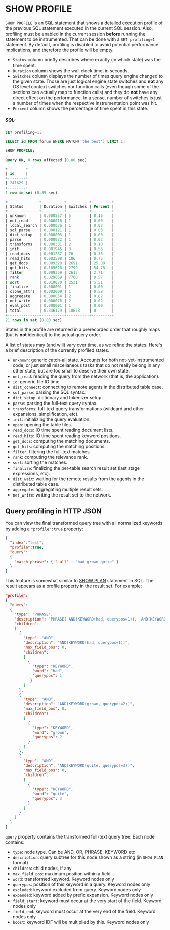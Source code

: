 # SHOW PROFILE

<!-- example SHOW PROFILE -->

`SHOW PROFILE` is an SQL statement that shows a detailed execution profile of the previous SQL statement executed in the current SQL session. Also, profiling must be enabled in the current session **before** running the statement to be instrumented. That can be done with a `SET profiling=1` statement. By default, profiling is disabled to avoid potential performance implications, and therefore the profile will be empty.

* `Status` column briefly describes where exactly (in which state) was the time spent.
* `Duration` column shows the wall clock time, in seconds.
* `Switches` column displays the number of times query engine changed to the given state.   Those are just logical engine state switches and **not** any OS level context switches nor function calls (even though some of the sections can actually map to function calls) and they do **not** have any direct effect on the performance. In a sense, number of switches is just a number of times when the respective instrumentation point was hit.
* `Percent` column shows the percentage of time spent in this state.

<!-- intro -->
##### SQL:
<!-- request SQL -->

```sql
SET profiling=1;

SELECT id FROM forum WHERE MATCH('the best') LIMIT 1;

SHOW PROFILE;
```

<!-- response SQL -->

```sql
Query OK, 0 rows affected (0.00 sec)

+--------+
| id     |
+--------+
| 241629 |
+--------+
1 row in set (0.35 sec)

+--------------+----------+----------+---------+
| Status       | Duration | Switches | Percent |
+--------------+----------+----------+---------+
| unknown      | 0.000557 | 5        | 0.16    |
| net_read     | 0.000016 | 1        | 0.00    |
| local_search | 0.000076 | 1        | 0.02    |
| sql_parse    | 0.000121 | 1        | 0.03    |
| dict_setup   | 0.000003 | 1        | 0.00    |
| parse        | 0.000072 | 1        | 0.02    |
| transforms   | 0.000331 | 2        | 0.10    |
| init         | 0.001945 | 3        | 0.56    |
| read_docs    | 0.001257 | 76       | 0.36    |
| read_hits    | 0.002598 | 186      | 0.75    |
| get_docs     | 0.089328 | 2691     | 25.80   |
| get_hits     | 0.189626 | 2799     | 54.78   |
| filter       | 0.009369 | 2613     | 2.71    |
| rank         | 0.029669 | 7760     | 8.57    |
| sort         | 0.019070 | 2531     | 5.51    |
| finalize     | 0.000001 | 1        | 0.00    |
| clone_attrs  | 0.002009 | 1        | 0.58    |
| aggregate    | 0.000054 | 2        | 0.02    |
| net_write    | 0.000076 | 2        | 0.02    |
| eval_post    | 0.000001 | 1        | 0.00    |
| total        | 0.346179 | 18678    | 0       |
+--------------+----------+----------+---------+
21 rows in set (0.00 sec)
```

<!-- end -->

States in the profile are returned in a prerecorded order that roughly maps (but is **not** identical) to the actual query order.

A list of states may (and will) vary over time, as we refine the states. Here's a brief description of the currently profiled states.

* `unknown`: generic catch-all state. Accounts for both not-yet-instrumented code, or just small miscellaneous tasks that do not really belong in any other state, but are too small to deserve their own state.
* `net_read`: reading the query from the network (that is, the application).
* `io`: generic file IO time.
* `dist_connect`: connecting to remote agents in the distributed table case.
* `sql_parse`: parsing the SQL syntax.
* `dict_setup`: dictionary and tokenizer setup.
* `parse`: parsing the full-text query syntax.
* `transforms`: full-text query transformations (wildcard and other expansions, simplification, etc).
* `init`: initializing the query evaluation.
* `open`: opening the table files.
* `read_docs`: IO time spent reading document lists.
* `read_hits`: IO time spent reading keyword positions.
* `get_docs`: computing the matching documents.
* `get_hits`: computing the matching positions.
* `filter`: filtering the full-text matches.
* `rank`: computing the relevance rank.
* `sort`: sorting the matches.
* `finalize`: finalizing the per-table search result set (last stage expressions, etc).
* `dist_wait`: waiting for the remote results from the agents in the distributed table case.
* `aggregate`: aggregating multiple result sets.
* `net_write`: writing the result set to the network.

## Query profiling in HTTP JSON

You can view the final transformed query tree with all normalized keywords by adding a `"profile":true` property:

```json
{
  "index":"test",
  "profile":true,
  "query":
  {
    "match_phrase": { "_all" : "had grown quite" }
  }
}
```

This feature is somewhat similar to [SHOW PLAN](../../Profiling_and_monitoring/Profiling/Query_plan.md) statement in SQL. The result appears as a profile property in the result set. For example:

```json
"profile":
{
  "query":
  {
    "type": "PHRASE",
    "description": "PHRASE( AND(KEYWORD(had, querypos=1)),  AND(KEYWORD(grown, querypos=2)),  AND(KEYWORD(quite, querypos=3)))",
    "children":
    [
      {
        "type": "AND",
        "description": "AND(KEYWORD(had, querypos=1))",
        "max_field_pos": 0,
        "children":
        [
          {
            "type": "KEYWORD",
            "word": "had",
            "querypos": 1
           }
        ]
      },
      {
        "type": "AND",
        "description": "AND(KEYWORD(grown, querypos=2))",
        "max_field_pos": 0,
        "children":
        [
          {
            "type": "KEYWORD",
            "word": "grown",
            "querypos": 2
          }
        ]
      },
      {
        "type": "AND",
        "description": "AND(KEYWORD(quite, querypos=3))",
        "max_field_pos": 0,
        "children":
        [
          {
            "type": "KEYWORD",
            "word": "quite",
            "querypos": 3
          }
        ]
      }
    ]
  }
}
```

`query` property contains the transformed full-text query tree. Each node contains:

* `type`: node type. Can be AND, OR, PHRASE, KEYWORD etc
* `description`: query subtree for this node shown as a string (in `SHOW PLAN` format)
* `children`: child nodes, if any
* `max_field_pos`: maximum position within a field
* `word`: transformed keyword. Keyword nodes only
* `querypos`: position of this keyword in a query. Keyword nodes only
* `excluded`: keyword excluded from query. Keyword nodes only
* `expanded`: keyword added by prefix expansion. Keyword nodes only
* `field_start`: keyword must occur at the very start of the field. Keyword nodes only
* `field_end`: keyword must occur at the very end of the field. Keyword nodes only
* `boost`: keyword IDF will be multiplied by this. Keyword nodes only

